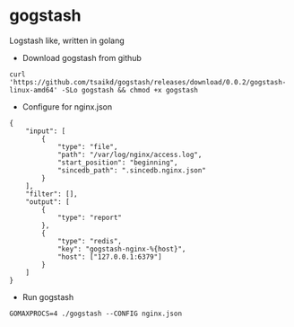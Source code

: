 gogstash
==============

Logstash like, written in golang

* Download gogstash from github
```
curl 'https://github.com/tsaikd/gogstash/releases/download/0.0.2/gogstash-linux-amd64' -SLo gogstash && chmod +x gogstash
```

* Configure for nginx.json
```
{
	"input": [
		{
			"type": "file",
			"path": "/var/log/nginx/access.log",
			"start_position": "beginning",
			"sincedb_path": ".sincedb.nginx.json"
		}
	],
	"filter": [],
	"output": [
		{
			"type": "report"
		},
		{
			"type": "redis",
			"key": "gogstash-nginx-%{host}",
			"host": ["127.0.0.1:6379"]
		}
	]
}
```

* Run gogstash
```
GOMAXPROCS=4 ./gogstash --CONFIG nginx.json
```

